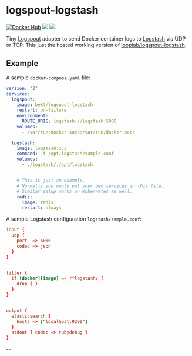 # logspout-logstash

[![Docker Hub](https://img.shields.io/docker/pulls/bekt/logspout-logstash.svg?maxAge=2592000?style=plastic)](https://hub.docker.com/r/bekt/logspout-logstash/)
[![](https://img.shields.io/docker/automated/bekt/logspout-logstash.svg?maxAge=2592000)](https://hub.docker.com/r/bekt/logspout-logstash/builds/) [![](https://images.microbadger.com/badges/image/bekt/logspout-logstash.svg)](https://microbadger.com/images/bekt/logspout-logstash "Get your own image badge on microbadger.com")


Tiny [Logspout](https://github.com/gliderlabs/logspout) adapter to send Docker container logs to [Logstash](https://github.com/elastic/logstash) via UDP or TCP. This just the hosted working version of [looplab/logspout-logstash](https://github.com/looplab/logspout-logstash).


## Example

A sample `docker-compose.yaml` file:

```yaml
version: "2"
services:
  logspout:
    image: bekt/logspout-logstash
    restart: on-failure
    environment:
      ROUTE_URIS: logstash://logstash:5000
    volumes:
      - /var/run/docker.sock:/var/run/docker.sock

  logstash:
    image: logstash:2.3
    command: -f /opt/logstash/sample.conf
    volumes:
      - ./logstash/:/opt/logstash


    # This is just an example.
    # Normally you would put your own services in this file.
    # Similar setup works on Kubernetes as well.
    redis:
      image: redis
      restart: always
```


A sample Logstash configuration `logstash/sample.conf`:

```conf
input {
  udp {
    port  => 5000
    codec => json
  }
}


filter {
  if [docker][image] =~ /^logstash/ {
    drop { }
  }
}


output {
  elasticsearch {
    hosts => ["localhost:9200"]
  }
  stdout { codec => rubydebug }
}
```
 
 --
 
